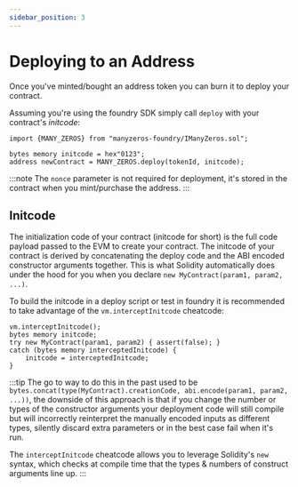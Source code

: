 ```yaml
---
sidebar_position: 3
---
```


# Deploying to an Address

Once you've minted/bought an address token you can burn it to
deploy your contract.

Assuming you're using the foundry SDK simply call `deploy` with
your contract's _initcode_:

```solidity
import {MANY_ZEROS} from "manyzeros-foundry/IManyZeros.sol";

bytes memory initcode = hex"0123";
address newContract = MANY_ZEROS.deploy(tokenId, initcode);
```

:::note
The `nonce` parameter is not required for deployment,
it's stored in the contract when you mint/purchase the address.
:::

## Initcode

The initialization code of your contract (initcode for short) is
the full code payload passed to the EVM to create your contract.
The initcode of your contract is derived by concatenating the
deploy code and the ABI encoded constructor arguments together.
This is what Solidity automatically does under the hood for you
when you declare `new MyContract(param1, param2, ...)`.

To build the initcode in a deploy script or test in foundry it is
recommended to take advantage of the `vm.interceptInitcode`
cheatcode:

```solidity
vm.interceptInitcode();
bytes memory initcode;
try new MyContract(param1, param2) { assert(false); }
catch (bytes memory interceptedInitcode) {
    initcode = interceptedInitcode;
}
```

:::tip
The go to way to do this in the past used to be
`bytes.concat(type(MyContract).creationCode, abi.encode(param1,
param2, ...))`, the downside of this approach is that if you
change the number or types of the constructor arguments your
deployment code will still compile but will incorrectly
reinterpret the manually encoded inputs as different types,
silently discard extra parameters or in the best case fail when
it's run.

The `interceptInitcode` cheatcode allows you to leverage
Solidity's `new` syntax, which checks at compile time that the
types & numbers of construct arguments line up.
:::
